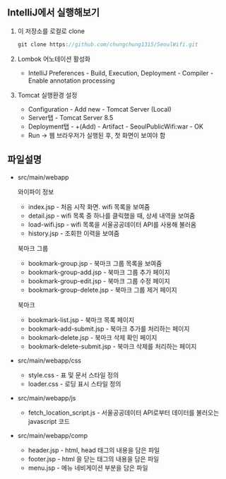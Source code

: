 ## IntelliJ에서 실행해보기

1. 이 저장소를 로컬로 clone
    
    ```java
    git clone https://github.com/chungchung1315/SeoulWifi.git
    ```
    
2. Lombok 어노테이션 활성화
    - IntelliJ Preferences - Build, Execution, Deployment - Compiler - Enable annotation processing
3. Tomcat 실행환경 설정
    - Configuration - Add new - Tomcat Server (Local)
    - Server탭 - Tomcat Server 8.5
    - Deployment탭 - +(Add) - Artifact - SeoulPublicWifi:war - OK
    - Run → 웹 브라우저가 실행된 후, 첫 화면이 보여야 함

## 파일설명

- src/main/webapp
    
    와이파이 정보
    
    - index.jsp - 처음 시작 화면. wifi 목록을 보여줌
    - detail.jsp - wifi 목록 중 하나를 클릭했을 때, 상세 내역을 보여줌
    - load-wifi.jsp - wifi 목록을 서울공공데이터 API를 사용해 불러옴
    - history.jsp - 조회한 이력을 보여줌
    
    북마크 그룹
    
    - bookmark-group.jsp - 북마크 그룹 목록을 보여줌
    - bookmark-group-add.jsp - 북마크 그룹 추가 페이지
    - bookmark-group-edit.jsp - 북마크 그룹 수정 페이지
    - bookmark-group-delete.jsp - 북마크 그룹 제거 페이지
    
    북마크
    
    - bookmark-list.jsp - 북마크 목록 페이지
    - bookmark-add-submit.jsp - 북마크 추가를 처리하는 페이지
    - bookmark-delete.jsp - 북마크 삭제 확인 페이지
    - bookmark-delete-submit.jsp - 북마크 삭제를 처리하는 페이지
    
- src/main/webapp/css
    - style.css - 표 및 문서 스타일 정의
    - loader.css - 로딩 표시 스타일 정의
    
- src/main/webapp/js
    - fetch_location_script.js - 서울공공데이터 API로부터 데이터를 불러오는 javascript 코드
    
- src/main/webapp/comp
    - header.jsp - html, head 태그의 내용을 담은 파일
    - footer.jsp - html 을 닫는 태그의 내용을 담은 파일
    - menu.jsp - 메뉴 네비게이션 부분을 담은 파일